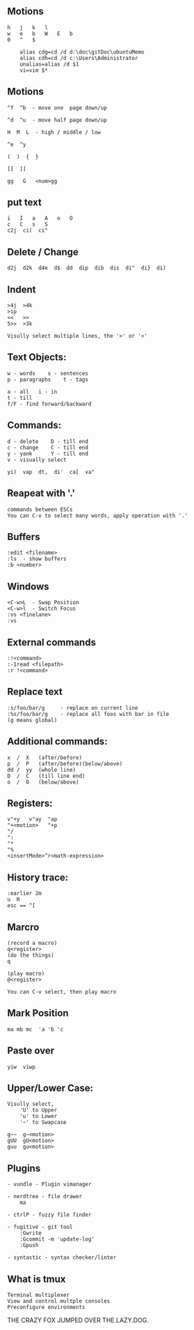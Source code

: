 ## Motions

    h   j   k   l
    w   e   b   W   E   b
    0   ^   $

        alias cdg=cd /d d:\doc\gitDoc\ubuntuMemo
        alias cdh=cd /d c:\Users\Administrator
        unalias=alias /d $1
        vi=vim $*

## Motions

    ^f  ^b  - move one  page down/up

    ^d  ^u  - move half page down/up

    H  M  L  - high / middle / low

    ^e  ^y

    (  )  {  }

    [[  ]]

    gg   G   <num>gg

## put text

    i   I   a   A   o   O
    c   C   s   S
    c2j  ci(  ci"

## Delete / Change
    d2j  d2k  d4e  d$  dd  dip  dib  dis  di"  di}  di)

## Indent
    >4j  >4k
    >ip
    <<   >>
    5>>  >3k

    Visully select multiple lines, the '>' or '<'

## Text Objects:
    w - words    s - sentences
    p - paragraphs    t - tags

    a - all   i - in
    t - till
    f/F - find forward/backward

## Commands:
    d - delete    D - till end
    c - change    C - till end
    y - yank      Y - till end
    v - visually select

    yi)  vap  dt,  di'  ca[  va"

## Reapeat with '.'
    commands between ESCs
    You can C-v to select many words, apply operation with '.'

## Buffers
    :edit <filename>
    :ls  - show buffers
    :b <number>

## Windows
    <C-w>L  - Swap Position
    <C-w>l  - Switch Focus
    :vs <finelane>
    :vs

## External commands
    :!<command>
    :-1read <filepath>
    :r !<command>

## Replace text
    :s/foo/bar/g     - replace on current line
    :%s/foo/bar/g    - replace all foos with bar in file
    (g means global)

## Additional commands:
    x  /  X   (after/before)
    p  /  P   (after/before)(below/above)
    dd /  yy  (whole line)
    D  /  C   (till line end)
    o  /  O   (below/above)

## Registers:
    v"+y   v"ay  "ap
    "+<motion>   "+p
    "/
    ":
    "*
    "%
    <insertMode>^r<math-expression>

## History trace:
    :earlier 2m
    u  R
    esc == ^[

## Marcro
    (record a macro)
    q<register>
    (do the things)
    q

    (play macro)
    @<register>

    You can C-v select, then play macro

## Mark Position
    ma mb mc  'a 'b 'c

## Paste over
    yiw  viwp

## Upper/Lower Case:

    Visully select, 
        'U' to Upper
        'u' to Lower
        '~' to Swapcase

    g~~  g~<motion>
    gUU  gU<motion>
    guu  gu<motion>

## Plugins
    - vundle - Plugin vimanager

    - nerdtree - file drawer
        ma

    - ctrlP - fuzzy file finder

    - fugitive - git tool
        :Gwrite
        :Gcommit -m 'update-log'
        :Gpush

    - syntastic - syntax checker/linter

## What is tmux
    Terminal multiplexer
    View and control multple consoles
    Preconfigure environments

THE CRAZY FOX JUMPED OVER THE.LAZY.DOG.
